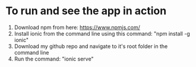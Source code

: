# To run and see the app in action

1. Download npm from here: https://www.npmjs.com/
2. Install ionic from the command line using this command: "npm install -g ionic"
3. Download my github repo and navigate to it's root folder in the command line
4. Run the command: "ionic serve"
